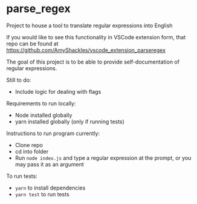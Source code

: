 # parse_regex

Project to house a tool to translate regular expressions into English

If you would like to see this functionality in VSCode extension form, that repo can be found at https://github.com/AmyShackles/vscode_extension_parseregex

The goal of this project is to be able to provide self-documentation of regular expressions.

Still to do:
- Include logic for dealing with flags

Requirements to run locally:
- Node installed globally
- yarn installed globally (only if running tests)

Instructions to run program currently:

- Clone repo
- cd into folder
- Run `node index.js` and type a regular expression at the prompt, or you may
  pass it as an argument

To run tests:
- `yarn` to install dependencies
- `yarn test` to run tests
